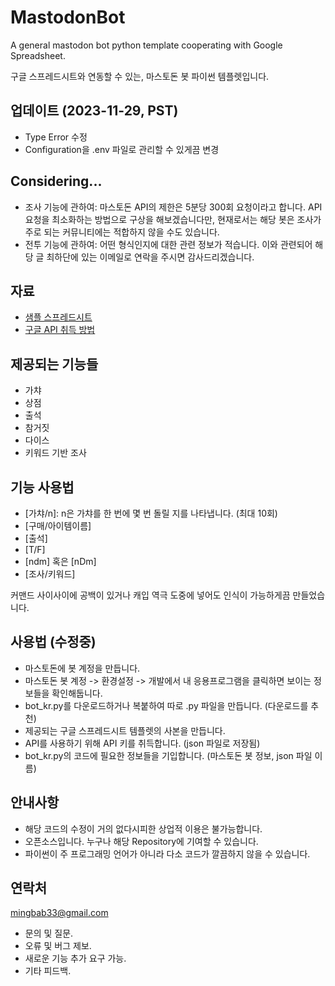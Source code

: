 # MastodonBot

A general mastodon bot python template cooperating with Google Spreadsheet.

구글 스프레드시트와 연동할 수 있는, 마스토돈 봇 파이썬 템플렛입니다.

## 업데이트 (2023-11-29, PST)

- Type Error 수정
- Configuration을 .env 파일로 관리할 수 있게끔 변경

## Considering...

-  조사 기능에 관하여: 마스토돈 API의 제한은 5분당 300회 요청이라고 합니다. API 요청을 최소화하는 방법으로 구상을 해보겠습니다만, 현재로서는 해당 봇은 조사가 주로 되는 커뮤니티에는 적합하지 않을 수도 있습니다.
-  전투 기능에 관하여: 어떤 형식인지에 대한 관련 정보가 적습니다. 이와 관련되어 해당 글 최하단에 있는 이메일로 연락을 주시면 감사드리겠습니다.

## 자료

-  [샘플 스프레드시트](https://docs.google.com/spreadsheets/d/1uQ5la1Z2OP1dTgUuUXyJjLEagznXyEWJ-GheA0u-Nc4/edit?usp=sharing)
-  [구글 API 취득 방법](https://liwonfather.tistory.com/235)

## 제공되는 기능들

-  가챠
-  상점
-  출석
-  참거짓
-  다이스
-  키워드 기반 조사

## 기능 사용법

-  [가챠/n]: n은 가챠를 한 번에 몇 번 돌릴 지를 나타냅니다. (최대 10회)
-  [구매/아이템이름]
-  [출석]
-  [T/F]
-  [ndm] 혹은 [nDm]
-  [조사/키워드]

커맨드 사이사이에 공백이 있거나 캐입 역극 도중에 넣어도 인식이 가능하게끔 만들었습니다.

## 사용법 (수정중)

-  마스토돈에 봇 계정을 만듭니다.
-  마스토돈 봇 계정 -> 환경설정 -> 개발에서 내 응용프로그램을 클릭하면 보이는 정보들을 확인해둡니다.
-  bot_kr.py를 다운로드하거나 복붙하여 따로 .py 파일을 만듭니다. (다운로드를 추천)
-  제공되는 구글 스프레드시트 템플렛의 사본을 만듭니다.
-  API를 사용하기 위해 API 키를 취득합니다. (json 파일로 저장됨)
-  bot_kr.py의 코드에 필요한 정보들을 기입합니다. (마스토돈 봇 정보, json 파일 이름)

## 안내사항

-  해당 코드의 수정이 거의 없다시피한 상업적 이용은 불가능합니다.
-  오픈소스입니다. 누구나 해당 Repository에 기여할 수 있습니다.
-  파이썬이 주 프로그래밍 언어가 아니라 다소 코드가 깔끔하지 않을 수 있습니다.

## 연락처

mingbab33@gmail.com

-  문의 및 질문.
-  오류 및 버그 제보.
-  새로운 기능 추가 요구 가능.
-  기타 피드백.
